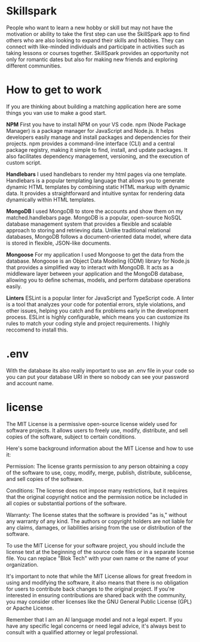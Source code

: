 
# Skillspark
People who want to learn a new hobby or skill but may not have the motivation or ability to take the first step can use the SkillSpark app to find others who are also looking to expand their skills and hobbies. They can connect with like-minded individuals and participate in activities such as taking lessons or courses together. SkillSpark provides an opportunity not only for romantic dates but also for making new friends and exploring different communities.

# How to get to work
If you are thinking about building a matching application here are some things you van use to make a good start.

**NPM**
First you have to install NPM on your VS code.
npm (Node Package Manager) is a package manager for JavaScript and Node.js. It helps developers easily manage and install packages and dependencies for their projects. npm provides a command-line interface (CLI) and a central package registry, making it simple to find, install, and update packages. It also facilitates dependency management, versioning, and the execution of custom script.

**Handlebars**
I used handlebars to render my html pages via one template.
Handlebars is a popular templating language that allows you to generate dynamic HTML templates by combining static HTML markup with dynamic data. It provides a straightforward and intuitive syntax for rendering data dynamically within HTML templates.

**MongoDB**
I used MongoDB to store the accounts and show them on my matched.handlebars page.
MongoDB is a popular, open-source NoSQL database management system that provides a flexible and scalable approach to storing and retrieving data. Unlike traditional relational databases, MongoDB follows a document-oriented data model, where data is stored in flexible, JSON-like documents.

**Mongoose**
For my application I used Mongoose to get the data from the database.
Mongoose is an Object Data Modeling (ODM) library for Node.js that provides a simplified way to interact with MongoDB. It acts as a middleware layer between your application and the MongoDB database, allowing you to define schemas, models, and perform database operations easily.

**Linters**
ESLint is a popular linter for JavaScript and TypeScript code. A linter is a tool that analyzes your code for potential errors, style violations, and other issues, helping you catch and fix problems early in the development process. ESLint is highly configurable, which means you can customize its rules to match your coding style and project requirements. I highly reccomend to install this.

# .env
With the database its also really important to use an .env file in your code so you can put your 
database URI in there so nobody can see your password and account name.

# license
The MIT License is a permissive open-source license widely used for software projects. It allows users to freely use, modify, distribute, and sell copies of the software, subject to certain conditions.

Here's some background information about the MIT License and how to use it:

Permission: The license grants permission to any person obtaining a copy of the software to use, copy, modify, merge, publish, distribute, sublicense, and sell copies of the software.

Conditions: The license does not impose many restrictions, but it requires that the original copyright notice and the permission notice be included in all copies or substantial portions of the software.

Warranty: The license states that the software is provided "as is," without any warranty of any kind. The authors or copyright holders are not liable for any claims, damages, or liabilities arising from the use or distribution of the software.

To use the MIT License for your software project, you should include the license text at the beginning of the source code files or in a separate license file. You can replace "Blok Tech" with your own name or the name of your organization.

It's important to note that while the MIT License allows for great freedom in using and modifying the software, it also means that there is no obligation for users to contribute back changes to the original project. If you're interested in ensuring contributions are shared back with the community, you may consider other licenses like the GNU General Public License (GPL) or Apache License.

Remember that I am an AI language model and not a legal expert. If you have any specific legal concerns or need legal advice, it's always best to consult with a qualified attorney or legal professional.







